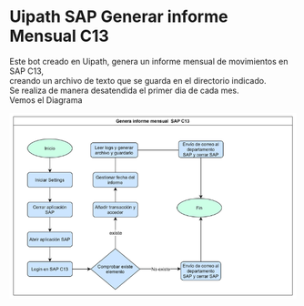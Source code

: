 # Uipath SAP Generar informe Mensual C13

Este bot creado en Uipath, genera un informe mensual de movimientos en SAP C13,  
creando un archivo de texto que se guarda en el directorio indicado.  
Se realiza de manera desatendida el primer dia de cada mes.  
Vemos el Diagrama  
  
![Diagrama](/informe.png)

